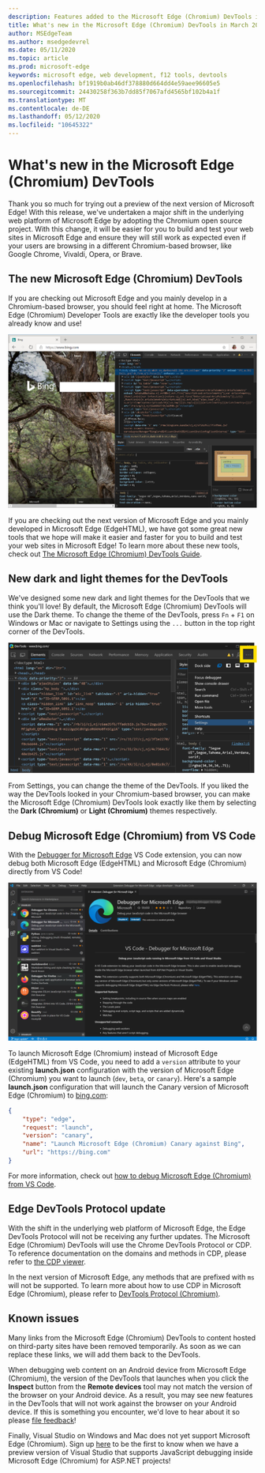 ```yaml
---
description: Features added to the Microsoft Edge (Chromium) DevTools in March 2019
title: What's new in the Microsoft Edge (Chromium) DevTools in March 2019
author: MSEdgeTeam
ms.author: msedgedevrel
ms.date: 05/11/2020
ms.topic: article
ms.prod: microsoft-edge
keywords: microsoft edge, web development, f12 tools, devtools
ms.openlocfilehash: bf1919b0ab46df378880d664dd4e59aee96605e5
ms.sourcegitcommit: 24430258f363b7dd85f7067afd4565bf102b4a1f
ms.translationtype: MT
ms.contentlocale: de-DE
ms.lasthandoff: 05/12/2020
ms.locfileid: "10645322"
---
```

# What's new in the Microsoft Edge (Chromium) DevTools

Thank you so much for trying out a preview of the next version of Microsoft Edge! With this release, we've undertaken a major shift in the underlying web platform of Microsoft Edge by adopting the Chromium open source project. With this change, it will be easier for you to build and test your web sites in Microsoft Edge and ensure they will still work as expected even if your users are browsing in a different Chromium-based browser, like Google Chrome, Vivaldi, Opera, or Brave.

## The new Microsoft Edge (Chromium) DevTools

If you are checking out Microsoft Edge and you mainly develop in a Chromium-based browser, you should feel right at home. The Microsoft Edge (Chromium) Developer Tools are exactly like the developer tools you already know and use!

![Microsoft Edge (Chromium) DevTools](./media/devtools.png)

If you are checking out the next version of Microsoft Edge and you mainly developed in Microsoft Edge (EdgeHTML), we have got some great new tools that we hope will make it easier and faster for you to build and test your web sites in Microsoft Edge! To learn more about these new tools, check out [The Microsoft Edge (Chromium) DevTools Guide](../devtools-guide-chromium.md).

## New dark and light themes for the DevTools

We've designed some new dark and light themes for the DevTools that we think you'll love! By default, the Microsoft Edge (Chromium) DevTools will use the Dark theme. To change the theme of the DevTools, press `Fn` + `F1` on Windows or Mac or navigate to Settings using the `...` button in the top right corner of the DevTools.

![Microsoft Edge (Chromium) DevTools Main Menu](./media/devtools-main-menu.png)

From Settings, you can change the theme of the DevTools. If you liked the way the DevTools looked in your Chromium-based browser, you can make the Microsoft Edge (Chromium) DevTools look exactly like them by selecting the **Dark (Chromium)** or **Light (Chromium)** themes respectively. 

## Debug Microsoft Edge (Chromium) from VS Code

With the [Debugger for Microsoft Edge](https://marketplace.visualstudio.com/items?itemName=msjsdiag.debugger-for-edge) VS Code extension, you can now debug both Microsoft Edge (EdgeHTML) and Microsoft Edge (Chromium) directly from VS Code!

![Debugger for Edge VS Code extension](./media/vscode-debugger.png)

To launch Microsoft Edge (Chromium) instead of Microsoft Edge (EdgeHTML) from VS Code, you need to add a `version` attribute to your existing **launch.json** configuration with the version of Microsoft Edge (Chromium) you want to launch (`dev`, `beta`, or `canary`). Here's a sample **launch.json** configuration that will launch the Canary version of Microsoft Edge (Chromium) to [bing.com](https://www.bing.com/):

```json
{
    "type": "edge",
    "request": "launch",
    "version": "canary",
    "name": "Launch Microsoft Edge (Chromium) Canary against Bing",
    "url": "https://bing.com"
}
```

For more information, check out [how to debug Microsoft Edge (Chromium) from VS Code](../visual-studio-code/debugger-for-edge.md).

## Edge DevTools Protocol update

With the shift in the underlying web platform of Microsoft Edge, the Edge DevTools Protocol will not be receiving any further updates. The Microsoft Edge (Chromium) DevTools will use the Chrome DevTools Protocol or CDP. To reference documentation on the domains and methods in CDP, please refer to [the CDP viewer](https://chromedevtools.github.io/devtools-protocol/tot/Accessibility).

In the next version of Microsoft Edge, any methods that are prefixed with `ms` will not be supported. To learn more about how to use CDP in Microsoft Edge (Chromium), please refer to [DevTools Protocol (Chromium)](../devtools-protocol-chromium.md).

## Known issues

Many links from the Microsoft Edge (Chromium) DevTools to content hosted on third-party sites have been removed temporarily. As soon as we can replace these links, we will add them back to the DevTools.


When debugging web content on an Android device from Microsoft Edge (Chromium), the version of the DevTools that launches when you click the **Inspect** button from the **Remote devices** tool may not match the version of the browser on your Android device. As a result, you may see new features in the DevTools that will not work against the browser on your Android device. If this is something you encounter, we'd love to hear about it so please [file feedback](../devtools-guide-chromium.md#getting-in-touch-with-the-microsoft-edge-devtools-team)!

Finally, Visual Studio on Windows and Mac does not yet support Microsoft Edge (Chromium). Sign up [here](https://visualstudio.microsoft.com/vs/preview/) to be the first to know when we have a preview version of Visual Studio that supports JavaScript debugging inside Microsoft Edge (Chromium) for ASP.NET projects!  
